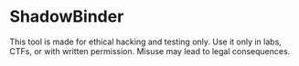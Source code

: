 # ShadowBinder
This tool is made for ethical hacking and testing only. Use it only in labs, CTFs, or with written permission. Misuse may lead to legal consequences.
